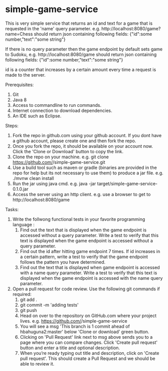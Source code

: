 # simple-game-service

This is very simple service that returns an id and text for a game that is requested in the 'name' query parameter.
e.g. http://localhost:8080/game?name=Chess should return json containing following fields:
{"id":some number,"text":"some string"}

If there is no query parameter then the game endpoint by default sets game to Sudoku, e.g.  http://localhost:8080/game should return json containing following fields:
{"id":some number,"text":"some string"}

id is a counter that increases by a certain amount every time a request is made to the server.

Prerequisites:
1. Git
2. Java 8
3. Access to commandline to run commands.
4. Internet connection to download dependencies.
5. An IDE such as Eclipse.

Steps:
1. Fork the repo in github.com using your github account. If you dont have a github account, please create one and then fork the repo.
2. Once you fork the repo, it should be available on your account now. Click the 'Clone or Download' button to copy the link.
3. Clone the repo on your machine. e.g. git clone https://github.com/<your-user-name>/simple-game-service.git
4. Use a build tool such as maven or gradle (binaries are provided in the repo for help but its not necessary to use them) to produce a jar file. e.g. ./mvnw clean install
5. Run the jar using java cmd. e.g. java -jar target/simple-game-service-0.1.0.jar
6. Access the server using an http client. e.g. use a browser to get to http://localhost:8080/game 

Tasks:
1. Write the follwong functional tests in your favorite programming language :
    1. Find out the text that is displayed when the game endpoint is accessed without a query parameter. Write a test to verify that this text is displayed when the game endpoint is accessed without a query parameter.  
    2. Find out the id after hitting game endpoint 7 times. If id increases in a certain pattern, write a test to verify that the game endpoint follows the pattern you have determined.
    3. Find out the text that is displayed when game endpoint is accessed with a name query parameter. Write a test to verify that this text is displayed when the game endpoint is accessed with the name query parameter.
2. Open a pull request for code review. Use the following git commands if required: 
	1. git add .
	2. git commit -m 'adding tests'
	3. git push
	4. Head on over to the repository on GitHub.com where your project lives. e.g. https://github.com/<your-user-name>/simple-game-service
	5. You will see a msg 'This branch is 1 commit ahead of hbahuguna2:master' below 'Clone or download' green button.  
	6. Clicking on 'Pull Request' link next to msg above sends you to a page where you can compare changes. Click 'Create pull request' button and enter a title and optional description.
	7. When you’re ready typing out title and description, click on 'Create pull request'. This should create a Pull Request and we should be able to review it.
